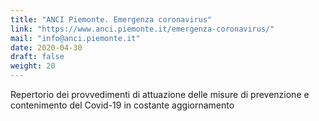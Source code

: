 ```yaml
---
title: "ANCI Piemonte. Emergenza coronavirus"
link: "https://www.anci.piemonte.it/emergenza-coronavirus/"
mail: "info@anci.piemonte.it"
date: 2020-04-30
draft: false
weight: 20
---
```


Repertorio dei provvedimenti di attuazione delle misure di prevenzione e contenimento del Covid-19 in costante aggiornamento